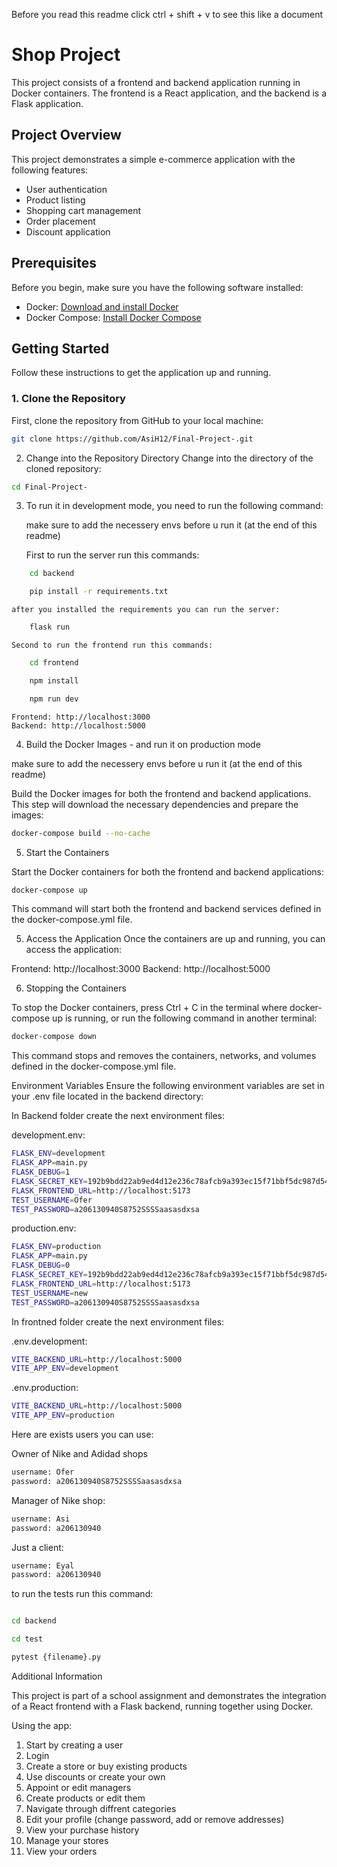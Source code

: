 Before you read this readme click ctrl + shift + v to see this like a document

# Shop Project

This project consists of a frontend and backend application running in Docker containers. The frontend is a React application, and the backend is a Flask application.

## Project Overview

This project demonstrates a simple e-commerce application with the following features:
- User authentication
- Product listing
- Shopping cart management
- Order placement
- Discount application

## Prerequisites

Before you begin, make sure you have the following software installed:

- Docker: [Download and install Docker](https://www.docker.com/get-started)
- Docker Compose: [Install Docker Compose](https://docs.docker.com/compose/install/)

## Getting Started

Follow these instructions to get the application up and running.

### 1. Clone the Repository

First, clone the repository from GitHub to your local machine:

```bash
git clone https://github.com/AsiH12/Final-Project-.git
```

2. Change into the Repository Directory
Change into the directory of the cloned repository:

```bash
cd Final-Project-
```

3. To run it in development mode, you need to run the following command:

    make sure to add the necessery envs before u run it (at the end of this readme)

    First to run the server run this commands:

```bash
    cd backend

    pip install -r requirements.txt
```


    after you installed the requirements you can run the server:


```bash
    flask run
```

    Second to run the frontend run this commands:

```bash
    cd frontend

    npm install

    npm run dev
```
    

    Frontend: http://localhost:3000
    Backend: http://localhost:5000



4. Build the Docker Images - and run it on production mode

make sure to add the necessery envs before u run it (at the end of this readme)

Build the Docker images for both the frontend and backend applications. This step will download the necessary dependencies and prepare the images:

```bash
docker-compose build --no-cache
```

5. Start the Containers

Start the Docker containers for both the frontend and backend applications:

```bash
docker-compose up
```

This command will start both the frontend and backend services defined in the docker-compose.yml file.

5. Access the Application
Once the containers are up and running, you can access the application:

Frontend: http://localhost:3000
Backend: http://localhost:5000

6. Stopping the Containers

To stop the Docker containers, press Ctrl + C in the terminal where docker-compose up is running, or run the following command in another terminal:

```bash
docker-compose down
```

This command stops and removes the containers, networks, and volumes defined in the docker-compose.yml file.

Environment Variables
Ensure the following environment variables are set in your .env file located in the backend directory:


In Backend folder create the next environment files:

development.env:

```bash
FLASK_ENV=development
FLASK_APP=main.py
FLASK_DEBUG=1
FLASK_SECRET_KEY=192b9bdd22ab9ed4d12e236c78afcb9a393ec15f71bbf5dc987d54727823bcbf
FLASK_FRONTEND_URL=http://localhost:5173
TEST_USERNAME=Ofer
TEST_PASSWORD=a206130940S8752SSSSaasasdxsa
```

production.env:

```bash
FLASK_ENV=production
FLASK_APP=main.py
FLASK_DEBUG=0
FLASK_SECRET_KEY=192b9bdd22ab9ed4d12e236c78afcb9a393ec15f71bbf5dc987d54727823bcbf
FLASK_FRONTEND_URL=http://localhost:5173
TEST_USERNAME=new
TEST_PASSWORD=a206130940S8752SSSSaasasdxsa
```

In frontned folder create the next environment files:

.env.development:

```bash
VITE_BACKEND_URL=http://localhost:5000
VITE_APP_ENV=development
```

.env.production:
```bash
VITE_BACKEND_URL=http://localhost:5000
VITE_APP_ENV=production
```


Here are exists users you can use:

Owner of Nike and Adidad shops

```bash
username: Ofer
password: a206130940S8752SSSSaasasdxsa
```

Manager of Nike shop:

```bash
username: Asi
password: a206130940
```
Just a client:

```bash
username: Eyal
password: a206130940
```

to run the tests run this command:

```bash

cd backend

cd test

pytest {filename}.py
```


Additional Information

This project is part of a school assignment and demonstrates the integration of a React frontend with a Flask backend, running together using Docker.

Using the app:
1. Start by creating a user
2. Login
3. Create a store or buy existing products
4. Use discounts or create your own
5. Appoint or edit managers
6. Create products or edit them
7. Navigate through diffrent categories
8. Edit your profile (change password, add or remove addresses)
9. View your purchase history
10. Manage your stores
11. View your orders